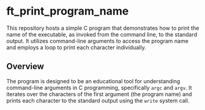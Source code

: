 # ft_print_program_name

This repository hosts a simple C program that demonstrates how to print the name of the executable, as invoked from the command line, to the standard output. It utilizes command-line arguments to access the program name and employs a loop to print each character individually.

## Overview

The program is designed to be an educational tool for understanding command-line arguments in C programming, specifically `argc` and `argv`. It iterates over the characters of the first argument (the program name) and prints each character to the standard output using the `write` system call.

